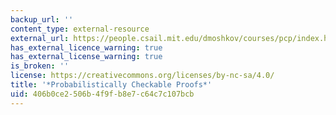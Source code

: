 ```yaml
---
backup_url: ''
content_type: external-resource
external_url: https://people.csail.mit.edu/dmoshkov/courses/pcp/index.html#:~:text=Course%20Summary,of%20queries%20to%20the%20proof.
has_external_licence_warning: true
has_external_license_warning: true
is_broken: ''
license: https://creativecommons.org/licenses/by-nc-sa/4.0/
title: '*Probabilistically Checkable Proofs*'
uid: 406b0ce2-506b-4f9f-b8e7-c64c7c107bcb
---
```

